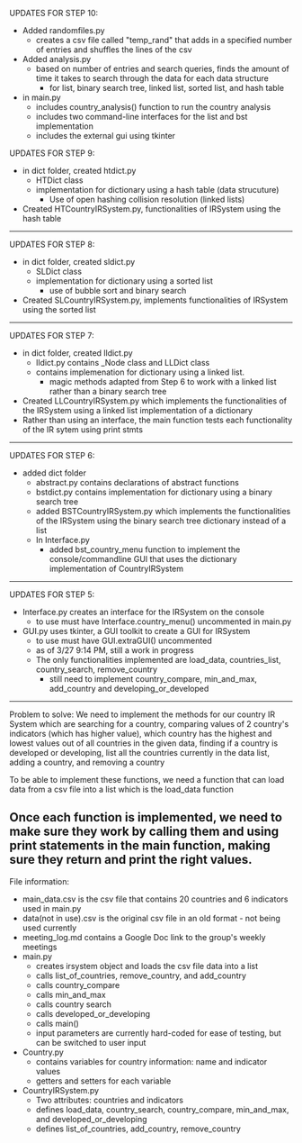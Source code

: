 UPDATES FOR STEP 10:
- Added randomfiles.py
    - creates a csv file called "temp_rand" that adds in a specified number of entries and shuffles the lines of the csv
- Added analysis.py
    - based on number of entries and search queries, finds the amount of time it takes to search through the data for each data structure
        - for list, binary search tree, linked list, sorted list, and hash table
- in main.py
    - includes country_analysis() function to run the country analysis
    - includes two command-line interfaces for the list and bst implementation
    - includes the external gui using tkinter

UPDATES FOR STEP 9:
- in dict folder, created htdict.py
  - HTDict class
  - implementation for dictionary using a hash table (data strucuture)
    - Use of open hashing collision resolution (linked lists)
- Created HTCountryIRSystem.py, functionalities of IRSystem using the hash table
-----------------------------------------------------------
UPDATES FOR STEP 8:
- in dict folder, created sldict.py
  - SLDict class
  - implementation for dictionary using a sorted list
    - use of bubble sort and binary search
- Created SLCountryIRSystem.py, implements functionalities of IRSystem using the sorted list
-----------------------------------------------------------
UPDATES FOR STEP 7:
- in dict folder, created lldict.py
  - lldict.py contains _Node class and LLDict class
  - contains implemenation for dictionary using a linked list.
    - magic methods adapted from Step 6 to work with a linked list rather than a binary search tree
- Created LLCountryIRSystem.py which implements the functionalities of the IRSystem using a linked list implementation of a dictionary
- Rather than using an interface, the main function tests each functionality of the IR sytem using print stmts
-----------------------------------------------------------
UPDATES FOR STEP 6:
- added dict folder
  - abstract.py contains declarations of abstract functions
  - bstdict.py contains implementation for dictionary using a binary search tree
  - added BSTCountryIRSystem.py which implements the functionalities of the IRSystem using the binary search tree dictionary instead of a list
  - In Interface.py
    - added bst_country_menu function to implement the console/commandline GUI that uses the dictionary implementation of CountryIRSystem
-----------------------------------------------------------
UPDATES FOR STEP 5:
- Interface.py creates an interface for the IRSystem on the console
  - to use must have Interface.country_menu() uncommented in main.py
- GUI.py uses tkinter, a GUI toolkit to create a GUI for IRSystem
  - to use must have GUI.extraGUI() uncommented
  - as of 3/27 9:14 PM, still a work in progress
  - The only functionalities implemented are load_data, countries_list, country_search, remove_country
    - still need to implement country_compare, min_and_max, add_country and developing_or_developed
-----------------------------------------------------------
Problem to solve: We need to implement the methods for our country IR System which are searching for a country, comparing values of 2 country's indicators (which has higher value), which country has the highest and lowest values out of all countries in the given data, finding if a country is developed or developing, list all the countries currently in the data list, adding a country, and removing a country

To be able to implement these functions, we need a function that can load data from a csv file into a list which is the load_data function

Once each function is implemented, we need to make sure they work by calling them and using print statements in the main function, making sure they return and print the right values.
------------------------------------------------------
File information:
- main_data.csv is the csv file that contains 20 countries and 6 indicators used in main.py
- data(not in use).csv is the original csv file in an old format - not being used currently
- meeting_log.md contains a Google Doc link to the group's weekly meetings
- main.py
  - creates irsystem object and loads the csv file data into a list
  - calls list_of_countries, remove_country, and add_country
  - calls country_compare
  - calls min_and_max
  - calls country search
  - calls developed_or_developing
  - calls main()
  - input parameters are currently hard-coded for ease of testing, but can be switched to user input
- Country.py
  - contains variables for country information: name and indicator values
  - getters and setters for each variable
- CountryIRSystem.py
  - Two attributes: countries and indicators
  - defines load_data, country_search, country_compare, min_and_max, and developed_or_developing
  - defines list_of_countries, add_country, remove_country